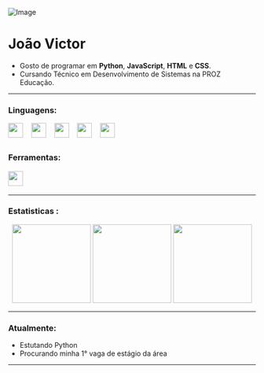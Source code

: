 ![Image](https://github.com/user-attachments/assets/dab5a966-d26c-44e3-b302-ac9183e062ea)
# João Victor
* Gosto de programar em **Python**, **JavaScript**, **HTML** e **CSS**.
* Cursando Técnico em Desenvolvimento de Sistemas na PROZ Educação.


---

### Linguagens:
<img height="30px" src="https://icongr.am/devicon/python-original.svg?size=30&color=currentColor">ㅤ
<img height="30px" src="https://icongr.am/devicon/mysql-original-wordmark.svg?size=30&color=currentColor">ㅤ
<img height="30px" src="https://icongr.am/devicon/javascript-original.svg?size=30&color=currentColor">ㅤ
<img height="30px" src="https://icongr.am/devicon/html5-original.svg?size=30&color=currentColor">ㅤ
<img height="30px" src="https://icongr.am/devicon/css3-original.svg?size=30&color=currentColor">ㅤ


### Ferramentas:ㅤ
<img height="30px" src="https://devicon-website.vercel.app/api/vscode/original.svg">ㅤ


---

### Estatisticas :
<div align="center">
    <td  >
      <img height="160px" src="https://github-readme-stats.vercel.app/api?username=vitor981&show_icons=true&theme=tokyonight&include_all_commits=true&locale=pt-br&rank_icon=github"/>
    <td>
      <img height="160px" src="https://github-readme-stats.vercel.app/api/top-langs/?username=vitor981&layout=compact&theme=tokyonight&locale=pt-br&include_all_commits=true"/>
    <td>
      <img height="160px" src="https://github-readme-streak-stats.herokuapp.com/?user=vitor981&include_all_commits=true&theme=tokyonight&locale=pt-br"/>
</div>

---

### Atualmente: 
 
* Estutando Python
* Procurando minha 1° vaga de estágio da área

---
